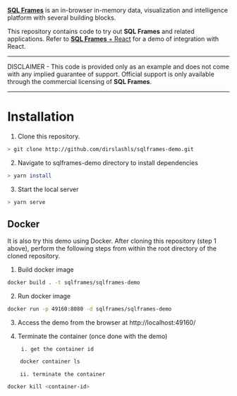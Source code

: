 [**SQL Frames**](https://sqlframes.com) is an in-browser in-memory data, visualization and intelligence platform with several building blocks. 

This repository contains code to try out **SQL Frames** and related applications. Refer to [**SQL Frames** + React](https://github.com/dirslashls/sqlframes-react-demo) for a demo of integration with React.

***
DISCLAIMER - This code is provided only as an example and does not come with any implied guarantee of support. Official support is only available through the commercial licensing of **SQL Frames**.
***

# Installation

1. Clone this repository.

```sh
> git clone http://github.com/dirslashls/sqlframes-demo.git
```

2. Navigate to sqlframes-demo directory to install dependencies

```sh
> yarn install
```

3. Start the local server

```sh
> yarn serve
```

## Docker

It is also try this demo using Docker. After cloning this repository (step 1 above), perform the following steps from
within the root directory of the cloned repository.

1. Build docker image

```sh
docker build . -t sqlframes/sqlframes-demo
```

2. Run docker image

```sh
docker run -p 49160:8080 -d sqlframes/sqlframes-demo
```

3. Access the demo from the browser at http://localhost:49160/

4. Terminate the container (once done with the demo)

		i. get the container id
```sh
	docker container ls
```
		ii. terminate the container
```sh
docker kill <container-id>
```	